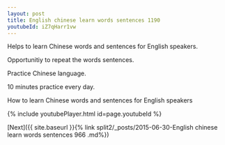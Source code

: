 ```yaml
---
layout: post
title: English chinese learn words sentences 1190 
youtubeId: iZ7qHarr1vw
---
```

 
 
Helps to learn Chinese words and sentences for English speakers.

Opportunitiy to repeat the words sentences. 

Practice Chinese language. 
 
10 minutes practice every day. 
 
How to learn Chinese words and sentences for English speakers 
 
{% include youtubePlayer.html id=page.youtubeId %}
 
 
[Next]({{ site.baseurl }}{% link  split2/_posts/2015-06-30-English chinese learn words sentences 966 .md%})
 
